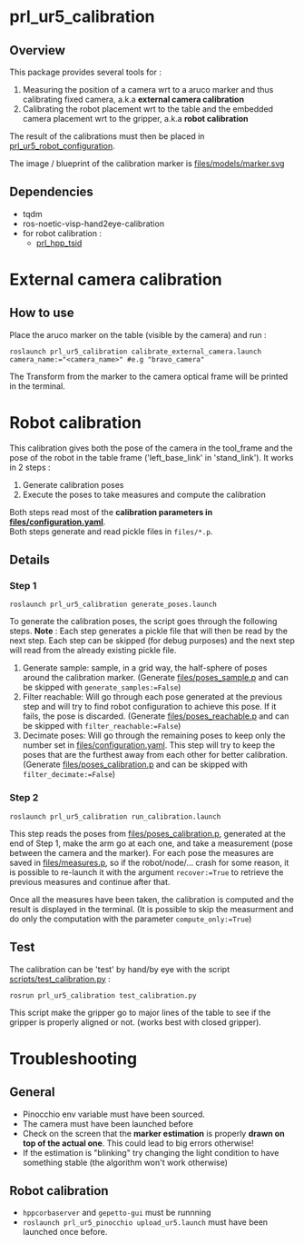 prl_ur5_calibration
===

## Overview
This package provides several tools for :
1. Measuring the position of a camera wrt to a aruco marker and thus calibrating fixed camera, a.k.a **external camera calibration**
2. Calibrating the robot placement wrt to the table and the embedded camera placement wrt to the gripper, a.k.a **robot calibration**

The result of the calibrations must then be placed in [prl_ur5_robot_configuration](../prl_ur5_robot_configuration).

The image / blueprint of the calibration marker is [files/models/marker.svg](files/models/marker.svg)

## Dependencies
* tqdm
* ros-noetic-visp-hand2eye-calibration
* for robot calibration :
    * [prl_hpp_tsid](https://github.com/inria-paris-robotic-lab/prl_hpp_tsid)

# External camera calibration
## How to use
Place the aruco marker on the table (visible by the camera) and run :
```
roslaunch prl_ur5_calibration calibrate_external_camera.launch camera_name:="<camera_name>" #e.g "bravo_camera"
```
The Transform from the marker to the camera optical frame will be printed in the terminal.

# Robot calibration
This calibration gives both the pose of the camera in the tool_frame and the pose of the robot in the table frame ('left_base_link' in 'stand_link').
It works in 2 steps :
1. Generate calibration poses
2. Execute the poses to take measures and compute the calibration

Both steps read most of the **calibration parameters in [files/configuration.yaml](files/configuration.yaml)**.  
Both steps generate and read pickle files in `files/*.p`.

## Details
### Step 1
```
roslaunch prl_ur5_calibration generate_poses.launch
```
To generate the calibration poses, the script goes through the following steps.
**Note** : Each step generates a pickle file that will then be read by the next step. Each step can be skipped (for debug purposes) and the next step will read from the already existing pickle file.

1. Generate sample: sample, in a grid way, the half-sphere of poses around the calibration marker.
    (Generate [files/poses_sample.p](files/poses_sample.p) and can be skipped with `generate_samples:=False`)
2. Filter reachable: Will go through each pose generated at the previous step and will try to find robot configuration to achieve this pose. If it fails, the pose is discarded.
    (Generate [files/poses_reachable.p](files/poses_reachable.p) and can be skipped with `filter_reachable:=False`)
3. Decimate poses: Will go through the remaining poses to keep only the number set in [files/configuration.yaml](files/configuration.yaml). This step will try to keep the poses that are the furthest away from each other for better calibration.
    (Generate [files/poses_calibration.p](files/poses_calibration.p) and can be skipped with `filter_decimate:=False`)

### Step 2
```
roslaunch prl_ur5_calibration run_calibration.launch
```
This step reads the poses from [files/poses_calibration.p](files/poses_calibration.p), generated at the end of Step 1, make the arm go at each one, and take a measurement (pose between the camera and the marker). For each pose the measures are saved in [files/measures.p](files/measures.p), so if the robot/node/... crash for some reason, it is possible to re-launch it with the argument `recover:=True` to retrieve the previous measures and continue after that.

Once all the measures have been taken, the calibration is computed and the result is displayed in the terminal.
    (It is possible to skip the measurment and do only the computation with the parameter `compute_only:=True`)

## Test
The calibration can be 'test' by hand/by eye with the script [scripts/test_calibration.py](scripts/test_calibration.py) :
```
rosrun prl_ur5_calibration test_calibration.py
```
This script make the gripper go to major lines of the table to see if the gripper is properly aligned or not. (works best with closed gripper).

# Troubleshooting
## General
* Pinocchio env variable must have been sourced.
* The camera must have been launched before
* Check on the screen that the **marker estimation** is properly **drawn on top of the actual one**. This could lead to big errors otherwise!
* If the estimation is "blinking" try changing the light condition to have something stable (the algorithm won't work otherwise)

## Robot calibration
* `hppcorbaserver` and `gepetto-gui` must be runnning
* `roslaunch prl_ur5_pinocchio upload_ur5.launch` must have been launched once before.
